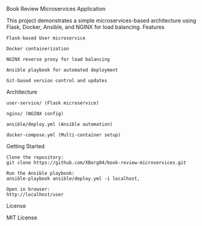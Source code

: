 Book Review Microservices Application

This project demonstrates a simple microservices-based architecture using Flask, Docker, Ansible, and NGINX for load balancing.
Features

    Flask-based User microservice

    Docker containerization

    NGINX reverse proxy for load balancing

    Ansible playbook for automated deployment

    Git-based version control and updates

Architecture

    user-service/ (Flask microservice)

    nginx/ (NGINX config)

    ansible/deploy.yml (Ansible automation)

    docker-compose.yml (Multi-container setup)

Getting Started

    Clone the repository:
    git clone https://github.com/XBorg04/book-review-microservices.git

    Run the Ansible playbook:
    ansible-playbook ansible/deploy.yml -i localhost,

    Open in browser:
    http://localhost/user

License

MIT License
